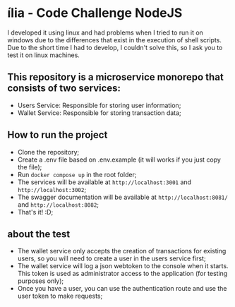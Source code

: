 # ília - Code Challenge NodeJS
I developed it using linux and had problems when I tried to run it on windows due to the differences that exist in the execution of shell scripts.
Due to the short time I had to develop, I couldn't solve this, so I ask you to test it on linux machines.

## This repository is a microservice monorepo that consists of two services:
- Users Service: Responsible for storing user information;
- Wallet Service: Responsible for storing transaction data;

## How to run the project
- Clone the repository;
- Create a .env file based on .env.example (it will works if you just copy the file);
- Run `docker compose up` in the root folder;
- The services will be available at `http://localhost:3001` and `http://localhost:3002`;
- The swagger documentation will be available at `http://localhost:8081/` and `http://localhost:8082`;
- That's it! :D;

## about the test
- The wallet service only accepts the creation of transactions for existing users, so you will need to create a user in the users service first;
- The wallet service will log a json webtoken to the console when it starts. This token is used as administrator access to the application (for testing purposes only);
- Once you have a user, you can use the authentication route and use the user token to make requests;
